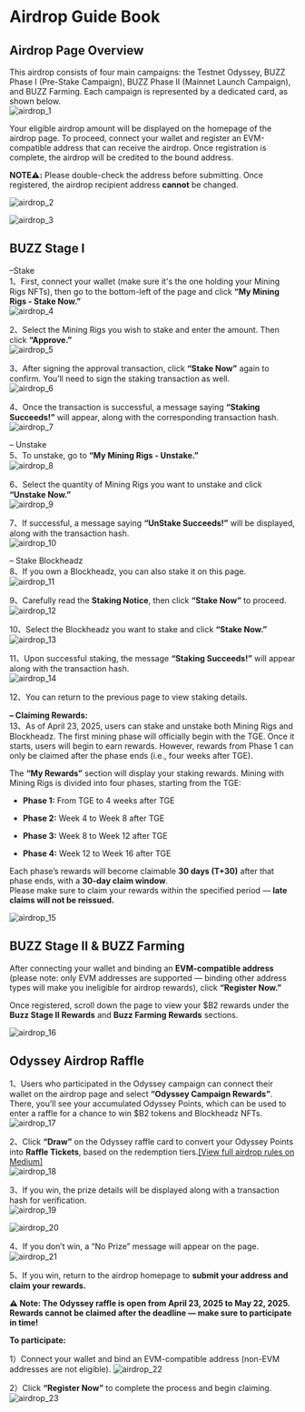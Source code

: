 # Airdrop Guide Book

## Airdrop Page Overview

This airdrop consists of four main campaigns: the Testnet Odyssey, BUZZ Phase I (Pre-Stake Campaign), BUZZ Phase II (Mainnet Launch Campaign), and BUZZ Farming. Each campaign is represented by a dedicated card, as shown below.  
![airdrop_1](https://github.com/user-attachments/assets/2a5d5dc7-a82f-4971-9ec3-f5d591e45c87)

Your eligible airdrop amount will be displayed on the homepage of the airdrop page. To proceed, connect your wallet and register an EVM-compatible address that can receive the airdrop. Once registration is complete, the airdrop will be credited to the bound address.

**NOTE⚠️:** Please double-check the address before submitting. Once registered, the airdrop recipient address **cannot** be changed.

![airdrop_2](https://github.com/user-attachments/assets/eb3edbe5-61f3-494d-adbf-8e193a43e01b)

![airdrop_3](https://github.com/user-attachments/assets/c63b1702-c86f-4aab-886d-5c7ca5f3fe08)

## BUZZ Stage I

–Stake  
1、First, connect your wallet (make sure it's the one holding your Mining Rigs NFTs), then go to the bottom-left of the page and click **“My Mining Rigs \- Stake Now.”**  
![airdrop_4](https://github.com/user-attachments/assets/c679d1ef-094c-4c1c-9130-a5bcbbe717b0)

2、Select the Mining Rigs you wish to stake and enter the amount. Then click **“Approve.”**  
![airdrop_5](https://github.com/user-attachments/assets/395e8114-9f19-4e5f-9291-3ea8fc91b663)

3、After signing the approval transaction, click **“Stake Now”** again to confirm. You’ll need to sign the staking transaction as well.  
![airdrop_6](https://github.com/user-attachments/assets/21050f63-230a-4b3b-adc3-48883faf2ca0)

4、Once the transaction is successful, a message saying **“Staking Succeeds\!”** will appear, along with the corresponding transaction hash.  
![airdrop_7](https://github.com/user-attachments/assets/2055d140-9b42-4ed5-baa4-a8dda1135070)


– Unstake  
5、To unstake, go to **“My Mining Rigs \- Unstake.”**  
![airdrop_8](https://github.com/user-attachments/assets/29df9e16-39f0-4ce9-90c9-989f53556f6a)

6、Select the quantity of Mining Rigs you want to unstake and click **“Unstake Now.”**  
![airdrop_9](https://github.com/user-attachments/assets/a4a6bcd7-9676-431c-a781-9c4e612f44cf)

7、If successful, a message saying **“UnStake Succeeds\!”** will be displayed, along with the transaction hash.  
![airdrop_10](https://github.com/user-attachments/assets/54fc3130-bdfd-4d8f-8957-aeaee4eb3c3a)

– Stake Blockheadz  
8、If you own a Blockheadz, you can also stake it on this page.  
![airdrop_11](https://github.com/user-attachments/assets/2db97f3c-7f71-40ee-a846-83d916cf544d)

9、Carefully read the **Staking Notice**, then click **“Stake Now”** to proceed.  
![airdrop_12](https://github.com/user-attachments/assets/18a34926-ea03-4a12-b9b5-c7191e071b04)

10、Select the Blockheadz you want to stake and click **“Stake Now.”**  
![airdrop_13](https://github.com/user-attachments/assets/15b59b83-7fb1-4c26-a269-083c282fcf80)

11、Upon successful staking, the message **“Staking Succeeds\!”** will appear along with the transaction hash.  
![airdrop_14](https://github.com/user-attachments/assets/bab51130-26b0-4dbb-ad3e-46b017a07cba)

12、You can return to the previous page to view staking details.

**– Claiming Rewards:**  
13、As of April 23, 2025, users can stake and unstake both Mining Rigs and Blockheadz. The first mining phase will officially begin with the TGE. Once it starts, users will begin to earn rewards. However, rewards from Phase 1 can only be claimed after the phase ends (i.e., four weeks after TGE).

The **“My Rewards”** section will display your staking rewards. Mining with Mining Rigs is divided into four phases, starting from the TGE:

* **Phase 1:** From TGE to 4 weeks after TGE

* **Phase 2:** Week 4 to Week 8 after TGE

* **Phase 3:** Week 8 to Week 12 after TGE

* **Phase 4:** Week 12 to Week 16 after TGE

Each phase’s rewards will become claimable **30 days (T+30)** after that phase ends, with a **30-day claim window**.  
Please make sure to claim your rewards within the specified period — **late claims will not be reissued.**

![airdrop_15](https://github.com/user-attachments/assets/76d7fee7-337e-47bc-905a-dec29224f42a)


## BUZZ Stage II & BUZZ Farming

After connecting your wallet and binding an **EVM-compatible address** (please note: only EVM addresses are supported — binding other address types will make you ineligible for airdrop rewards), click **“Register Now.”**

Once registered, scroll down the page to view your $B2 rewards under the **Buzz Stage II Rewards** and **Buzz Farming Rewards** sections.

![airdrop_16](https://github.com/user-attachments/assets/83de680a-f917-4aad-b62b-67f86c3c49be)

## Odyssey Airdrop Raffle

1、Users who participated in the Odyssey campaign can connect their wallet on the airdrop page and select **“Odyssey Campaign Rewards”**. There, you’ll see your accumulated Odyssey Points, which can be used to enter a raffle for a chance to win $B2 tokens and Blockheadz NFTs.  
![airdrop_17](https://github.com/user-attachments/assets/87b64109-9c21-49db-94ae-6c7a9c64e48a)

2、Click **“Draw”** on the Odyssey raffle card to convert your Odyssey Points into **Raffle Tickets**, based on the redemption tiers.[\[View full airdrop rules on Medium\]](https://blog.bsquared.network/b%C2%B2-airdrop-unlocking-guide-fb353298f860)  
![airdrop_18](https://github.com/user-attachments/assets/b851b301-e216-400f-80f0-8a6df55e85fb)

3、If you win, the prize details will be displayed along with a transaction hash for verification.  
![airdrop_19](https://github.com/user-attachments/assets/d5513255-7d24-4972-a8a4-a5c42208c2a7)

![airdrop_20](https://github.com/user-attachments/assets/43fd19bc-d05b-4082-9eb1-f0769a64817c)


4、If you don’t win, a “No Prize” message will appear on the page.  
![airdrop_21](https://github.com/user-attachments/assets/dbfa8ac4-953a-44d1-9523-c0f3b2ad6475)

5、If you win, return to the airdrop homepage to **submit your address and claim your rewards.**

**⚠️ Note: The Odyssey raffle is open from April 23, 2025 to May 22, 2025\. Rewards cannot be claimed after the deadline — make sure to participate in time\!**

**To participate:**

1）Connect your wallet and bind an EVM-compatible address (non-EVM addresses are not eligible).
![airdrop_22](https://github.com/user-attachments/assets/1914f517-0526-4e6e-849a-b974f486115c)

2）Click **“Register Now”** to complete the process and begin claiming.  
![airdrop_23](https://github.com/user-attachments/assets/3c1e94ec-bf58-4568-b47b-026d1fcc9e5e)
